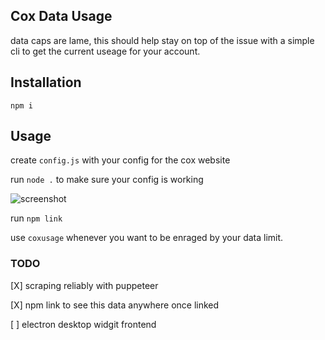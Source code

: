 ## Cox Data Usage
data caps are lame, this should help stay on top of the issue with a simple cli to get the current useage for your account.

## Installation
```npm i```

## Usage
create ```config.js``` with your config for the cox website

run ```node .``` to make sure your config is working

![screenshot](https://raw.githubusercontent.com/grantglidewell/coxUsage/master/img.png)

run ```npm link```

use ```coxusage``` whenever you want to be enraged by your data limit.



### TODO
 [X] scraping reliably with puppeteer

 [X] npm link to see this data anywhere once linked

 [ ] electron desktop widgit frontend
